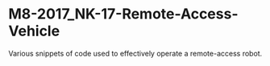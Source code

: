 # M8-2017_NK-17-Remote-Access-Vehicle
Various snippets of code used to effectively operate a remote-access robot.
